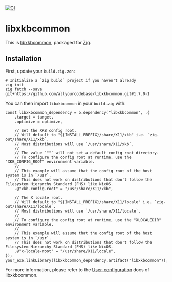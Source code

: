 [![CI](https://github.com/allyourcodebase/libxkbcommon/actions/workflows/ci.yaml/badge.svg)](https://github.com/allyourcodebase/libxkbcommon/actions)

# libxkbcommon

This is [libxkbcommon](https://github.com/xkbcommon/libxkbcommon), packaged for [Zig](https://ziglang.org/).

## Installation

First, update your `build.zig.zon`:

```
# Initialize a `zig build` project if you haven't already
zig init
zig fetch --save git+https://github.com/allyourcodebase/libxkbcommon.git#1.7.0-1
```

You can then import `libxkbcommon` in your `build.zig` with:

```zig
const libxkbcommon_dependency = b.dependency("libxkbcommon", .{
    .target = target,
    .optimize = optimize,

    // Set the XKB config root.
    // Will default to "${INSTALL_PREFIX}/share/X11/xkb" i.e. `zig-out/share/X11/xkb`.
    // Most distributions will use `/usr/share/X11/xkb`.
    //
    // The value `""` will not set a default config root directory.
    // To configure the config root at runtime, use the "XKB_CONFIG_ROOT" environment variable.
    //
    // This example will assume that the config root of the host system is in `/usr`.
    // This does not work on distributions that don't follow the Filesystem Hierarchy Standard (FHS) like NixOS.
    .@"xkb-config-root" = "/usr/share/X11/xkb",

    // The X locale root.
    // Will default to "${INSTALL_PREFIX}/share/X11/locale" i.e. `zig-out/share/X11/locale`.
    // Most distributions will use `/usr/share/X11/locale`.
    //
    // To configure the config root at runtime, use the "XLOCALEDIR" environment variable.
    //
    // This example will assume that the config root of the host system is in `/usr`.
    // This does not work on distributions that don't follow the Filesystem Hierarchy Standard (FHS) like NixOS.
    .@"x-locale-root" = "/usr/share/X11/locale",
});
your_exe.linkLibrary(libxkbcommon_dependency.artifact("libxkbcommon"));
```

For more information, please refer to the [User-configuration](https://github.com/xkbcommon/libxkbcommon/blob/master/doc/user-configuration.md) docs of libxkbcommon.
